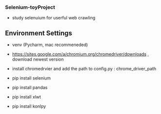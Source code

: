 ### Selenium-toyProject
 - study selenuium for userful web crawling


## Environment Settings

 - venv (Pycharm, mac recommeneded)
 - https://sites.google.com/a/chromium.org/chromedriver/downloads , download newest version
 - install chromedrvier and add the path to config.py : chrome_driver_path
 
 - pip install selenium
 - pip install pandas 
 - pip install xlwt
 - pip install konlpy